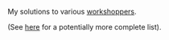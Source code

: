 My solutions to various [workshoppers](http://nodeschool.io/#workshopper-list).

(See [here](https://www.npmjs.com/search?q=workshopper) for a potentially more complete list).

